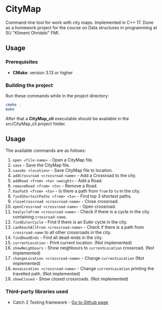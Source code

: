 # CityMap

Command-line tool for work with city maps. Implemented in C++ 17. Done as a homework project for the course on Data structures in programming at SU "Kliment Ohridski" FMI.

## Usage

### Prerequisites

- **CMake**: version 3.13 or higher

### Building the project

Run these commands while in the project directory:

```bash
cmake .
make
```

After that a **CityMap_cli** executable should be available in the src/CityMap_cli project folder.

## Usage

The available commands are as follows:

1. `open <file-name>` - Open a CityMap file.
2. `save` - Save the CityMap file.
3. `saveAs <location>` - Save CityMap file to location.
4. `addCrossroad <crossroad-name>` - Add a Crossroad to the city.
5. `addRoad <from> <to> <weight>` - Add a Road.
7. `removeRoad <from> <to>` - Remove a Road.
8. `hasPath <from> <to>` - Is there a path from `from` to `to` in the city.
9. `findShortestPaths <from> <to>` - Find top 3 shortest paths.
10. `closeCrossroad <crossroad-name>` - Close crossroad.
11. `openCrossroad <crossroad-name>` - Open crossroad.
12. `hasCycleFrom <crossroad-name>` - Check if there is a cycle in the city containing `crossroad-name`.
13. `findEulerCycle` - Find if there is an Euler cycle in the city.
14. `canReachAllFrom <crossroad-name>` - Check if there is a path from `crossroad-name` to all other crossroads in the city.
15. `findDeadEnds` - Find all dead-ends in the city.
16. `currentLocation` - Print current location. (Not implemented)
17. `showNeighbours` - Show neighbours to `currentLocation` crossroad. (Not implemented)
18. `changeLocation <crossroad-name>` - Change `currentLocation` (Not implemented)
19. `moveLocation <crossroad-name>` - Change `currentLocation` printing the travelled path. (Not implemented)
20. `showClosed` - Show closed crossroads. (Not implemented)

### Third-party libraries used

- Catch 2 Testing framework - [Go to Github page](https://github.com/catchorg/catch2)
